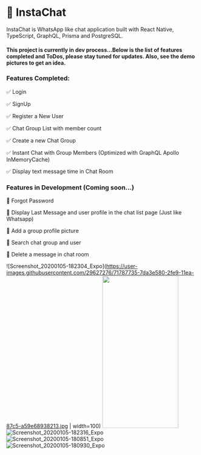 # :speech_balloon: InstaChat

InstaChat is WhatsApp like chat application built with React Native, TypeScript, GraphQL, Prisma and PostgreSQL.

#### This project is currently in dev process...Below is the list of features completed and ToDos, please stay tuned for updates. Also, see the demo pictures to get an idea.

### Features Completed:
:white_check_mark: Login

:white_check_mark: SignUp

:white_check_mark: Register a New User

:white_check_mark: Chat Group List with member count

:white_check_mark: Create a new Chat Group

:white_check_mark: Instant Chat with Group Members (Optimized with GraphQL Apollo InMemoryCache)

:white_check_mark: Display text message time in Chat Room

### Features in Development (Coming soon...)

:black_square_button: Forgot Password

:black_square_button: Display Last Message and user profile in the chat list page (Just like Whatsapp)

:black_square_button: Add a group profile picture

:black_square_button: Search chat group and user

:black_square_button: Delete a message in chat room

![Screenshot_20200105-182304_Expo](https://user-images.githubusercontent.com/29627276/71787735-7da3e580-2fe9-11ea-87c5-a59e68938213.jpg | width=100)
<img src="https://user-images.githubusercontent.com/29627276/71787735-7da3e580-2fe9-11ea-87c5-a59e68938213.jpg" width="200" height="400" />
![Screenshot_20200105-182316_Expo](https://user-images.githubusercontent.com/29627276/71787736-7da3e580-2fe9-11ea-9ae3-e3f933f1b38a.jpg)
![Screenshot_20200105-180851_Expo](https://user-images.githubusercontent.com/29627276/71787737-7da3e580-2fe9-11ea-892c-01d8afcaa2fd.jpg)
![Screenshot_20200105-180930_Expo](https://user-images.githubusercontent.com/29627276/71787738-7da3e580-2fe9-11ea-8223-de8e983121ba.jpg)

